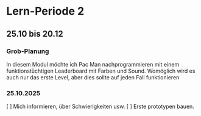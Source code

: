 # Lern-Periode 2

## 25.10 bis 20.12

### Grob-Planung
In diesem Modul möchte ich Pac Man nachprogrammieren mit einem funktionstüchtigen Leaderboard mit Farben und Sound.
Womöglich wird es auch nur das erste Level, aber dies sollte auf jeden Fall funktionieren

### 25.10.2025
[ ] Mich informieren, über Schwierigkeiten usw.
[ ] Erste prototypen bauen.
